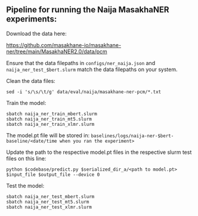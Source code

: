 ## Pipeline for running the Naija MasakhaNER experiments:

Download the data here:

https://github.com/masakhane-io/masakhane-ner/tree/main/MasakhaNER2.0/data/pcm

Ensure that the data filepaths in `configs/ner_naija.json` and `naija_ner_test_$bert.slurm` match the data filepaths on your system.

Clean the data files:

```
sed -i 's/\s/\t/g' data/eval/naija/masakhane-ner-pcm/*.txt
```

Train the model:

```
sbatch naija_ner_train_mbert.slurm
sbatch naija_ner_train_mt5.slurm
sbatch naija_ner_train_xlmr.slurm
```
The model.pt file will be stored in: 
`baselines/logs/naija-ner-$bert-baseline/<date/time when you ran the experiment>`

Update the path to the respective model.pt files in the respective slurm test files on this line:

```
python $codebase/predict.py $serialized_dir_a/<path to model.pt> $input_file $output_file --device 0 
```
Test the model:

```
sbatch naija_ner_test_mbert.slurm
sbatch naija_ner_test_mt5.slurm
sbatch naija_ner_test_xlmr.slurm
```
